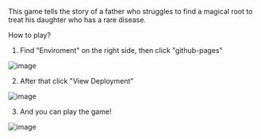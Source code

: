 This game tells the story of a father who struggles to find a magical root to treat his daughter who has a rare disease.

How to play?
1. Find "Enviroment" on the right side, then click "github-pages"

![image](https://user-images.githubusercontent.com/109858732/219985317-a1425b2b-f26c-48de-b9dc-fc1f2f8e1788.png)

2. After that click "View Deployment"

![image](https://user-images.githubusercontent.com/109858732/219985462-ac49fa2c-1fa8-4743-a7c6-bf46ba88b362.png)

3. And you can play the game!

![image](https://user-images.githubusercontent.com/109858732/219985627-083176d7-fa3d-43fa-ab7d-dacb557fc070.png)
